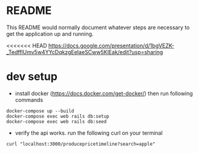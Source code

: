 # README

This README would normally document whatever steps are necessary to get the
application up and running.

<<<<<<< HEAD
https://docs.google.com/presentation/d/1bgVEZK-_TedfflUmv5w4YYcDqkzgEeIaeSCww5KlEak/edit?usp=sharing


# dev setup

* install docker (https://docs.docker.com/get-docker/)
then run following commands

```
docker-compose up --build
docker-compose exec web rails db:setup
docker-compose exec web rails db:seed
```
* verify the api works. run the following curl on your terminal

```
curl "localhost:3000/producepricetimeline?search=apple"
```
